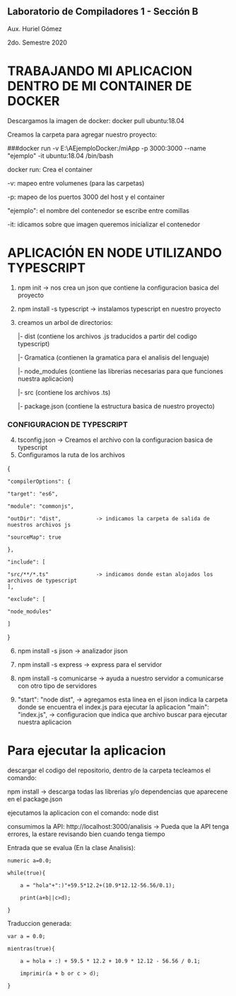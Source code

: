 
## Laboratorio de Compiladores 1 - Sección B
Aux. Huriel Gómez

2do. Semestre 2020  


# TRABAJANDO MI APLICACION DENTRO DE MI CONTAINER DE DOCKER

Descargamos la imagen de docker: docker pull ubuntu:18.04


Creamos la carpeta para agregar nuestro proyecto:            

###docker run -v E:\AEjemploDocker:/miApp -p 3000:3000 --name "ejemplo" -it ubuntu:18.04 /bin/bash

docker run: Crea el container

-v: mapeo entre volumenes (para las carpetas)

-p: mapeo de los puertos 3000 del host y el container

"ejemplo": el nombre del contenedor se escribe entre comillas

-it: idicamos sobre que imagen queremos inicializar el contenedor



# APLICACIÓN EN NODE UTILIZANDO TYPESCRIPT
1) npm init					            -> nos crea un json que contiene la configuracion basica del proyecto
2) npm install -s typescript			-> instalamos typescript en nuestro proyecto
3) creamos un arbol de directorios:
	
	|- dist 		         (contiene los archivos .js traducidos a partir del codigo typescript)
	
	|- Gramatica             (contienen la gramatica para el analisis del lenguaje)
	
	|- node_modules		     (contiene las librerias necesarias para que funciones nuestra aplicacion)
	
	|- src	 		         (contiene los archivos .ts)
	
	|- package.json		     (contiene la estructura basica de nuestro proyecto)


### CONFIGURACION DE TYPESCRIPT
4) tsconfig.json 				-> Creamos el archivo con la configuracion basica de typescript
5) Configuramos la ruta de los archivos


{
    
    "compilerOptions": {
        
	"target": "es6",
        
	"module": "commonjs",
        
	"outDir": "dist",			-> indicamos la carpeta de salida de nuestros archivos js
        
	"sourceMap": true
    
    },
    
    "include": [
        
	"src/**/*.ts"				-> indicamos donde estan alojados los archivos de typescript
    ],
    
    "exclude": [
        
	"node_modules"
    
    ]

}




6) npm install -s jison				-> analizador jison
7) npm install -s express			-> express para el servidor	
8) npm install -s comunicarse		-> ayuda a nuestro servidor a comunicarse con otro tipo de servidores	

9) "start": "node dist",			-> agregamos esta linea en el jison	indica la carpeta donde se encuentra el index.js para ejecutar la aplicacion
   "main": "index.js",				-> configuracion que indica que archivo buscar para ejecutar nuestra aplicacion


# Para ejecutar la aplicacion
descargar el codigo del repositorio, dentro de la carpeta tecleamos el comando: 

npm install     -> descarga todas las librerias y/o dependencias que aparecene en el package.json


ejecutamos la aplicacion con el comando: node dist

consumimos la API: http://localhost:3000/analisis	-> Pueda que la API tenga errores, la estare revisando bien cuando tenga tiempo


Entrada que se evalua (En la clase Analisis): 
        
	numeric a=0.0;
        
	while(true){ 
            
	    a = "hola"+":)"+59.5*12.2+(10.9*12.12-56.56/0.1);
            
	    print(a+b||c>d);
        
	}


Traduccion generada:
        
	var a = 0.0;
        
	mientras(true){
            
	    a = hola + :) + 59.5 * 12.2 + 10.9 * 12.12 - 56.56 / 0.1;        
            
	    imprimir(a + b or c > d);
        
	}
